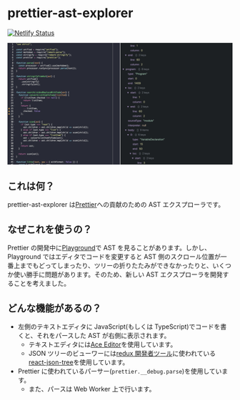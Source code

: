 # prettier-ast-explorer

[![Netlify Status](https://api.netlify.com/api/v1/badges/1cfd2d99-31b9-4988-ad6e-75589a920de8/deploy-status)](https://app.netlify.com/sites/ast-explorer/deploys)

![screenshot](./resources/screenshot.jpg)

## これは何？

prettier-ast-explorer は[Prettier](https://github.com/prettier/prettier)への貢献のための AST エクスプローラです。

## なぜこれを使うの？

Prettier の開発中に[Playground](https://prettier.io/playground)で AST を見ることがあります。しかし、Playground ではエディタでコードを変更すると AST 側のスクロール位置が一番上までもどってしまったり、ツリーの折りたたみができなかったりと、いくつか使い勝手に問題があります。そのため、新しい AST エクスプローラを開発することを考えました。

## どんな機能があるの？

-   左側のテキストエディタに JavaScript(もしくは TypeScript)でコードを書くと、それをパースした AST が右側に表示されます。
    -   テキストエディタには[Ace Editor](https://ace.c9.io/)を使用しています。
    -   JSON ツリーのビューワーには[redux 開発者ツール](https://github.com/reduxjs/redux-devtools)に使われている[react-json-tree](https://github.com/reduxjs/redux-devtools/tree/master/packages/react-json-tree)を使用しています。
-   Prettier に使われているパーサー(`prettier.__debug.parse`)を使用しています。
    -   また、パースは Web Worker 上で行います。
